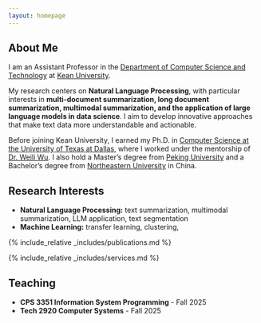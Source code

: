 ```yaml
---
layout: homepage
---
```


## About Me

I am an Assistant Professor in the [Department of Computer Science and Technology](https://www.kean.edu/academics/college-science-mathematics-and-technology/department-computer-science-and-technology) at [Kean University](https://www.kean.edu). 

My research centers on **Natural Language Processing**, with particular interests in **multi-document summarization, long document summarization, multimodal summarization, and the application of large language models in data science**. I aim to develop innovative approaches that make text data more understandable and actionable.

Before joining Kean University, I earned my Ph.D. in [Computer Science at the University of Texas at Dallas](https://cs.utdallas.edu/), where I worked under the mentorship of [Dr. Weili Wu](https://profiles.utdallas.edu/weiliwu). I also hold a Master’s degree from [Peking University](https://www.pku.edu.cn/) and a Bachelor’s degree from [Northeastern University](https://www.neu.edu.cn/) in China.


## Research Interests

- **Natural Language Processing:** text summarization, multimodal summarization, LLM application, text segmentation
- **Machine Learning:** transfer learning, clustering,

{% include_relative _includes/publications.md %}

{% include_relative _includes/services.md %}

## Teaching

- **CPS 3351 Information System Programming** - Fall 2025
- **Tech 2920 Computer Systems** - Fall 2025
